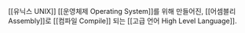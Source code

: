 [[유닉스 UNIX]] [[운영체제 Operating System]]를 위해 만들어진, [[어셈블리 Assembly]]로 [[컴파일 Compile]] 되는 [[고급 언어 High Level Language]].

